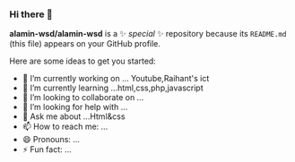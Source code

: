 ### Hi there 👋


**alamin-wsd/alamin-wsd** is a ✨ _special_ ✨ repository because its `README.md` (this file) appears on your GitHub profile.

Here are some ideas to get you started:

- 🔭 I’m currently working on ... Youtube,Raihant's ict
- 🌱 I’m currently learning ...html,css,php,javascript
-  👯 I’m looking to collaborate on ...
- 🤔 I’m looking for help with ...
- 💬 Ask me about ...Html&css
- 📫 How to reach me: ...
- 😄 Pronouns: ...
- ⚡ Fun fact: ...

